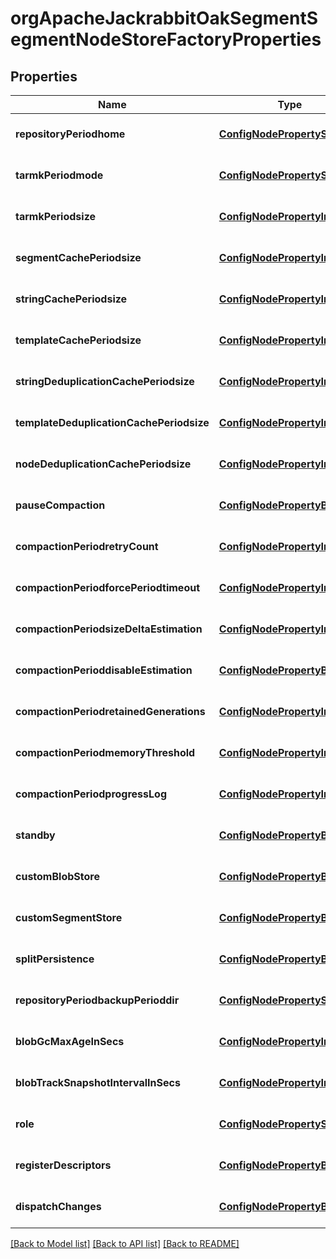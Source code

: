 # orgApacheJackrabbitOakSegmentSegmentNodeStoreFactoryProperties

## Properties
Name | Type | Description | Notes
------------ | ------------- | ------------- | -------------
**repositoryPeriodhome** | [**ConfigNodePropertyString**](ConfigNodePropertyString.md) |  | [optional] [default to null]
**tarmkPeriodmode** | [**ConfigNodePropertyString**](ConfigNodePropertyString.md) |  | [optional] [default to null]
**tarmkPeriodsize** | [**ConfigNodePropertyInteger**](ConfigNodePropertyInteger.md) |  | [optional] [default to null]
**segmentCachePeriodsize** | [**ConfigNodePropertyInteger**](ConfigNodePropertyInteger.md) |  | [optional] [default to null]
**stringCachePeriodsize** | [**ConfigNodePropertyInteger**](ConfigNodePropertyInteger.md) |  | [optional] [default to null]
**templateCachePeriodsize** | [**ConfigNodePropertyInteger**](ConfigNodePropertyInteger.md) |  | [optional] [default to null]
**stringDeduplicationCachePeriodsize** | [**ConfigNodePropertyInteger**](ConfigNodePropertyInteger.md) |  | [optional] [default to null]
**templateDeduplicationCachePeriodsize** | [**ConfigNodePropertyInteger**](ConfigNodePropertyInteger.md) |  | [optional] [default to null]
**nodeDeduplicationCachePeriodsize** | [**ConfigNodePropertyInteger**](ConfigNodePropertyInteger.md) |  | [optional] [default to null]
**pauseCompaction** | [**ConfigNodePropertyBoolean**](ConfigNodePropertyBoolean.md) |  | [optional] [default to null]
**compactionPeriodretryCount** | [**ConfigNodePropertyInteger**](ConfigNodePropertyInteger.md) |  | [optional] [default to null]
**compactionPeriodforcePeriodtimeout** | [**ConfigNodePropertyInteger**](ConfigNodePropertyInteger.md) |  | [optional] [default to null]
**compactionPeriodsizeDeltaEstimation** | [**ConfigNodePropertyInteger**](ConfigNodePropertyInteger.md) |  | [optional] [default to null]
**compactionPerioddisableEstimation** | [**ConfigNodePropertyBoolean**](ConfigNodePropertyBoolean.md) |  | [optional] [default to null]
**compactionPeriodretainedGenerations** | [**ConfigNodePropertyInteger**](ConfigNodePropertyInteger.md) |  | [optional] [default to null]
**compactionPeriodmemoryThreshold** | [**ConfigNodePropertyInteger**](ConfigNodePropertyInteger.md) |  | [optional] [default to null]
**compactionPeriodprogressLog** | [**ConfigNodePropertyInteger**](ConfigNodePropertyInteger.md) |  | [optional] [default to null]
**standby** | [**ConfigNodePropertyBoolean**](ConfigNodePropertyBoolean.md) |  | [optional] [default to null]
**customBlobStore** | [**ConfigNodePropertyBoolean**](ConfigNodePropertyBoolean.md) |  | [optional] [default to null]
**customSegmentStore** | [**ConfigNodePropertyBoolean**](ConfigNodePropertyBoolean.md) |  | [optional] [default to null]
**splitPersistence** | [**ConfigNodePropertyBoolean**](ConfigNodePropertyBoolean.md) |  | [optional] [default to null]
**repositoryPeriodbackupPerioddir** | [**ConfigNodePropertyString**](ConfigNodePropertyString.md) |  | [optional] [default to null]
**blobGcMaxAgeInSecs** | [**ConfigNodePropertyInteger**](ConfigNodePropertyInteger.md) |  | [optional] [default to null]
**blobTrackSnapshotIntervalInSecs** | [**ConfigNodePropertyInteger**](ConfigNodePropertyInteger.md) |  | [optional] [default to null]
**role** | [**ConfigNodePropertyString**](ConfigNodePropertyString.md) |  | [optional] [default to null]
**registerDescriptors** | [**ConfigNodePropertyBoolean**](ConfigNodePropertyBoolean.md) |  | [optional] [default to null]
**dispatchChanges** | [**ConfigNodePropertyBoolean**](ConfigNodePropertyBoolean.md) |  | [optional] [default to null]

[[Back to Model list]](../README.md#documentation-for-models) [[Back to API list]](../README.md#documentation-for-api-endpoints) [[Back to README]](../README.md)


